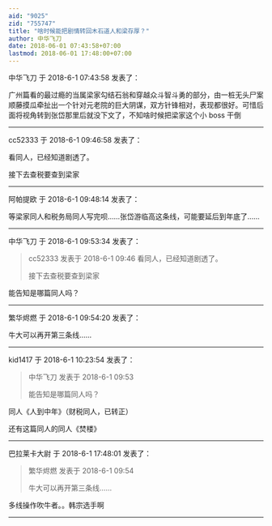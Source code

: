 ```yaml
---
aid: "9025"
zid: "755747"
title: "啥时候能把剧情转回木石道人和梁存厚？"
author: 中华飞刀
date: 2018-06-01 07:43:58+07:00
lastmod: 2018-06-01 17:48:00+07:00
---
```


中华飞刀 于 2018-6-1 07:43:58 发表了：

广州篇看的最过瘾的当属梁家勾结石翁和穿越众斗智斗勇的部分，由一桩无头尸案顺藤摸瓜牵扯出一个针对元老院的巨大阴谋，双方针锋相对，表现都很好。可惜后面将视角转到张岱那里后就没下文了，不知啥时候把梁家这个小 boss 干倒

---

cc52333 于 2018-6-1 09:46:58 发表了：

看同人，已经知道剧透了。

接下去查税要查到梁家

---

阿帕提欧 于 2018-6-1 09:48:14 发表了：

等梁家同人和税务局同人写完呗……张岱游临高这条线，可能要延后到年底了……

---

中华飞刀 于 2018-6-1 09:53:34 发表了：

> cc52333 发表于 2018-6-1 09:46 看同人，已经知道剧透了。
>
> 接下去查税要查到梁家

能告知是哪篇同人吗？

---

繁华烬燃 于 2018-6-1 09:54:20 发表了：

牛大可以再开第三条线……

---

kid1417 于 2018-6-1 10:23:54 发表了：

> 中华飞刀 发表于 2018-6-1 09:53
>
> 能告知是哪篇同人吗？

同人《人到中年》（财税同人，已转正）

还有这篇同人的同人《焚楼》

---

巴拉莱卡大尉 于 2018-6-1 17:48:01 发表了：

> 繁华烬燃 发表于 2018-6-1 09:54
>
> 牛大可以再开第三条线……

多线操作吹牛者。。韩宗选手啊

---
